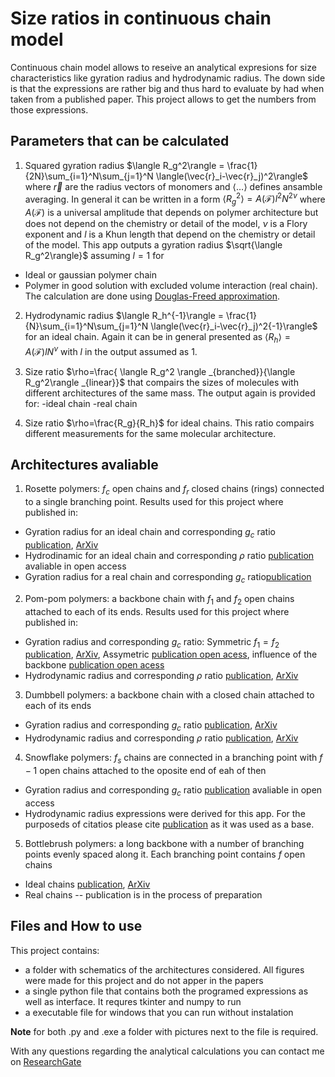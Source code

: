 # Size ratios in continuous chain model
Continuous chain model allows to reseive an analytical expresions for size characteristics like gyration radius and hydrodynamic radius. The down side is that the expressions are rather big and thus hard to evaluate by had when taken from a published paper. This project allows to get the numbers from those expressions. 

## Parameters that can be calculated
1. Squared gyration radius $\langle R_g^2\rangle = \frac{1}{2N}\sum_{i=1}^N\sum_{j=1}^N \langle(\vec{r}_i-\vec{r}_j)^2\rangle$ where $\vec{r}$ are the radius vectors of monomers and $\langle\ldots\rangle$ defines ansamble averaging. In general it can be written in a form $\langle R_g^2 \rangle = A(\mathcal{F})l^2N^{2\nu}$ where $A(\mathcal{F})$ is a universal amplitude that depends on polymer architecture but does not depend on the chemistry or detail of the model, $\nu$ is a Flory exponent and $l$ is a Khun length that depend on the chemistry or detail of the model. This app outputs a gyration radius $\sqrt{\langle R_g^2\rangle}$ assuming $l=1$ for 
- Ideal or gaussian polymer chain
- Polymer in good solution with excluded volume interaction (real chain). The calculation are done using [Douglas-Freed approximation](https://pubs.acs.org/doi/abs/10.1021/ma00141a026).

2. Hydrodynamic radius  $\langle R_h^{-1}\rangle = \frac{1}{N}\sum_{i=1}^N\sum_{j=1}^N \langle(\vec{r}_i-\vec{r}_j)^2{-1}\rangle$ for an ideal chain. Again it can be in general presented as $\langle R_h \rangle = A(\mathcal{F})l N^{\nu}$ with $l$ in the output assumed as 1.

3. Size ratio $\rho=\frac{ \langle R_g^2 \rangle _{branched}}{\langle R_g^2\rangle _{linear}}$ that compairs the sizes of molecules with different architectures of the same mass. The output again is provided for:
-ideal chain
-real chain

4. Size ratio $\rho=\frac{R_g}{R_h}$ for ideal chains. This ratio compairs different measurements for the same molecular architecture.

## Architectures avaliable

1. Rosette polymers: $f_c$ open chains and $f_r$ closed chains (rings) connected to a single branching point. Results used for this project where published in:
- Gyration radius for an ideal chain and corresponding $g_c$ ratio [publication](https://iopscience.iop.org/article/10.1088/1751-8113/48/13/135001), [ArXiv](https://arxiv.org/abs/1412.2553)
- Hydrodinamic for an ideal chain and corresponding $\rho$ ratio [publication](https://www.nature.com/articles/s41598-020-70649-z) avaliable in open access
- Gyration radius for a real chain and corresponding $g_c$ ratio[publication](https://journals.aps.org/pre/abstract/10.1103/PhysRevE.105.034502)
2. Pom-pom polymers: a backbone chain with $f_1$ and $f_2$ open chains attached to each of its ends. Results used for this project where published in:
- Gyration radius and corresponding $g_c$ ratio: Symmetric $f_1=f_2$ [publication](https://www.sciencedirect.com/science/article/abs/pii/S0167732221001823?via%3Dihub), [ArXiv](https://arxiv.org/abs/2012.00469), Assymetric [publication open acess](https://icmp.lviv.ua/journal/zbirnyk.110/23302/abstract.html), influence of the backbone [publication open acess](https://icmp.lviv.ua/journal/zbirnyk.114/23301/abstract.html)
- Hydrodynamic radius and corresponding $\rho$ ratio [publication](https://iopscience.iop.org/article/10.1088/1751-8121/ac5508), [ArXiv](https://arxiv.org/abs/2201.09053)
3. Dumbbell polymers: a backbone chain with a closed chain attached to each of its ends
- Gyration radius and corresponding $g_c$ ratio [publication](https://journals.aps.org/pre/abstract/10.1103/PhysRevE.108.034502), [ArXiv](https://arxiv.org/abs/2303.11062)
- Hydrodynamic radius and corresponding $\rho$ ratio [publication](https://iopscience.iop.org/article/10.1088/1751-8121/ac5508), [ArXiv](https://arxiv.org/abs/2201.09053)
4. Snowflake polymers: $f_s$ chains are connected in a branching point with $f-1$ open chains attached to the oposite end of eah of then
- Gyration radius and corresponding $g_c$ ratio [publication](https://www.sciencedirect.com/science/article/pii/S0167732223022365?via%3Dihub) avaliable in open access
- Hydrodynamic radius expressions were derived for this app. For the purposeds of citatios please cite [publication](https://iopscience.iop.org/article/10.1088/1751-8121/ac5508) as it was used as a base.
5. Bottlebrush polymers: a long backbone with a number of branching points evenly spaced along it. Each branching point contains $f$ open chains
- Ideal chains [publication](https://iopscience.iop.org/article/10.1088/1751-8121/ac5508), [ArXiv](https://arxiv.org/abs/2201.09053)
- Real chains -- publication is in the process of preparation 

## Files and How to use
This project contains:
- a folder with schematics of the architectures considered. All figures were made for this project and do not apper in the papers
- a single python file that contains both the programed expressions as well as interface. It requres tkinter and numpy to run 
- a executable file for windows that you can run without instalation

**Note** for both .py and .exe a folder with pictures next to the file is required.   

With any questions regarding the analytical calculations you can contact me on [ResearchGate](https://www.researchgate.net/profile/Khristine-Haydukivska)